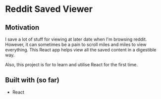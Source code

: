 # Reddit Saved Viewer

## Motivation

I save a lot of stuff for viewing at later date when I'm browsing reddit. However, it can sometimes be a pain to scroll
miles and miles to view everything. This React app helps view all the saved content in a digestible way.

Also, this project is for to learn and utilise React for the first time.

## Built with (so far)
- React